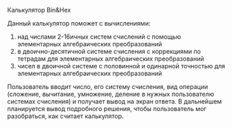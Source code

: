 Калькулятор Bin&Hex

Данный калькулятор поможет с вычислениями: 
1) над числами 2-16ичных систем счислений с помощью элементарных алгебраических преобразований 
2) в двоично-десятичной системе счисления с коррекциями по тетрадам для элементарных алгебраических преобразований 
3) чисел в двоичной системе с половинной и одинарной точностью для элементарных алгебраических преобразований

Пользователь вводит число, его систему счисления, вид операции (сложение, вычитание, умножение, деление в нужных пользователю системах счисления) и получает вывод на экран ответа. В дальнейшем планируется вывод подробного решения, чтобы пользователь мог разобраться, как считает калькулятор.